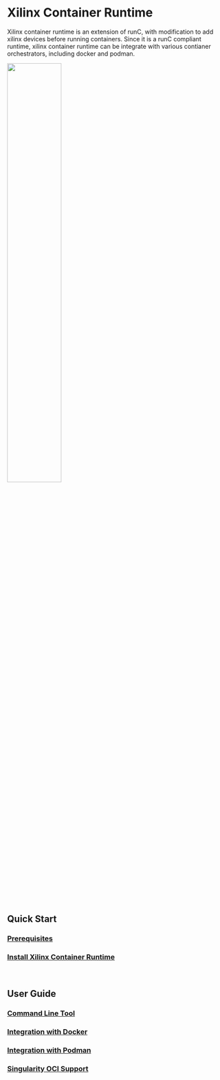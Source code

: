 <!--
 Copyright (C) 2022, Xilinx Inc - All rights reserved
 Xilinx Container Runtime
 
 Licensed under the Apache License, Version 2.0 (the "License"). You may
 not use this file except in compliance with the License. A copy of the
 License is located at

     http://www.apache.org/licenses/LICENSE-2.0

 Unless required by applicable law or agreed to in writing, software
 distributed under the License is distributed on an "AS IS" BASIS, WITHOUT
 WARRANTIES OR CONDITIONS OF ANY KIND, either express or implied. See the
 License for the specific language governing permissions and limitations
 under the License. 
-->
# Xilinx Container Runtime

Xilinx container runtime is an extension of runC, with modification to add xilinx devices before running containers. Since it is a runC compliant runtime, xilinx container runtime can be integrate with various contianer orchestrators, including docker and podman.

<image src="./docs/images/XCRT-Arch.png" width=50%>

<br>

## Quick Start

### [Prerequisites](./docs/Prerequisites.rst)

### [Install Xilinx Container Runtime](./docs/Install.rst)

<br>
 
## User Guide
    
### [Command Line Tool](./docs/cli.rst)

### [Integration with Docker](./docs/docker.rst)

### [Integration with Podman](./docs/podman.rst)

### [Singularity OCI Support](./docs/singularity.rst)
